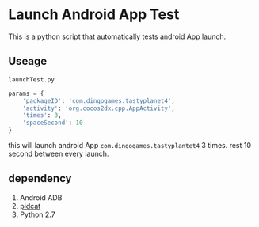 # Launch Android App Test

This is a python script that automatically tests android App launch.


## Useage

`launchTest.py`

```python
params = {
    'packageID': 'com.dingogames.tastyplanet4',
    'activity': 'org.cocos2dx.cpp.AppActivity',
    'times': 3,
    'spaceSecond': 10
}
```

this will launch android App `com.dingogames.tastyplantet4` 3 times. rest 10 second between every launch.


## dependency

1. Android ADB
2. [pidcat](https://github.com/JakeWharton/pidcat)
3. Python 2.7
